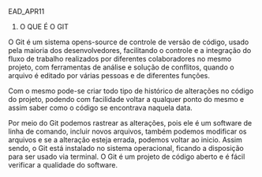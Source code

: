 EAD_APR11


1. O QUE É O GIT

O Git é um sistema opens-source de controle de versão de código, usado pela maioria dos desenvolvedores, facilitando o controle e a integração do fluxo de trabalho realizados por diferentes colaboradores no mesmo projeto, com ferramentas de análise e solução de conflitos, quando o arquivo é editado por várias pessoas e de diferentes funções.

Com o mesmo pode-se criar todo tipo de histórico de alterações no código do projeto, podendo com facilidade voltar a qualquer ponto do mesmo e assim saber como o código se encontrava naquela data.

Por meio do Git podemos rastrear as alterações, pois ele é um software de linha de comando, incluir novos arquivos, também podemos modificar os arquivos e se a alteração esteja errada, podemos voltar ao inicio. Assim sendo, o Git está instalado no sistema operacional, ficando a disposição para ser usado via terminal. O Git é um projeto de código aberto e é fácil verificar a qualidade do software.